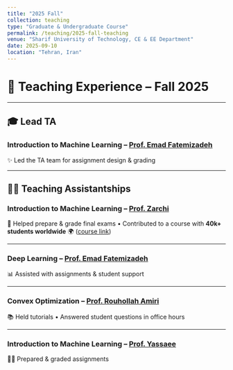 ```yaml
---
title: "2025 Fall"
collection: teaching
type: "Graduate & Undergraduate Course"
permalink: /teaching/2025-fall-teaching
venue: "Sharif University of Technology, CE & EE Department"
date: 2025-09-10
location: "Tehran, Iran"
---
```


# 🍂 Teaching Experience – Fall 2025

---

## 🎓 Lead TA
### **Introduction to Machine Learning** – [Prof. Emad Fatemizadeh](https://scholar.google.com/citations?user=mWCxEvMAAAAJ&hl=en)  
✨ Led the TA team for assignment design & grading 

---

## 👩‍🏫 Teaching Assistantships  

### **Introduction to Machine Learning** – [Prof. Zarchi](https://scholar.google.com/citations?user=GbJMZLIAAAAJ&hl=en)  
📝 Helped prepare & grade final exams • Contributed to a course with **40k+ students worldwide** 🌍 ([course link](https://www.sharifml.ir/))  

---

### **Deep Learning** – [Prof. Emad Fatemizadeh](https://scholar.google.com/citations?user=mWCxEvMAAAAJ&hl=en)  
📊 Assisted with assignments & student support  

---

### **Convex Optimization** – [Prof. Rouhollah Amiri](https://scholar.google.com/citations?user=sOUZ3cUAAAAJ&hl=en)  
📚 Held tutorials • Answered student questions in office hours  

---

### **Introduction to Machine Learning** – [Prof. Yassaee](https://scholar.google.com/citations?user=Y6vuiBUAAAAJ&hl=en)  
🧑‍💻 Prepared & graded assignments 

